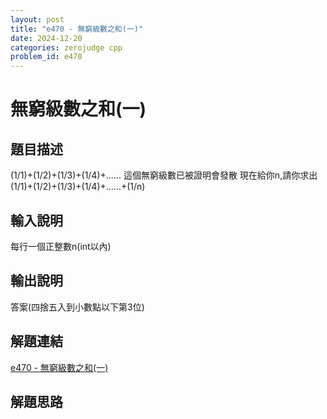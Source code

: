 ```yaml
---
layout: post
title: "e470 - 無窮級數之和(一)"
date: 2024-12-20
categories: zerojudge cpp
problem_id: e470
---
```


# 無窮級數之和(一)

## 題目描述

(1/1)+(1/2)+(1/3)+(1/4)+...... 這個無窮級數已被證明會發散
現在給你n,請你求出(1/1)+(1/2)+(1/3)+(1/4)+......+(1/n)

## 輸入說明

每行一個正整數n(int以內)

## 輸出說明

答案(四捨五入到小數點以下第3位)

## 解題連結

[e470 - 無窮級數之和(一)](https://zerojudge.tw/ShowProblem?problemid=e470)

## 解題思路

